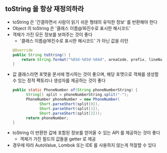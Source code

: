 ## toString 을 항상 재정의하라

- toString 은 '간결하면서 사람이 읽기 쉬운 형태의 유익한 정보' 를 반환해야 한다
- Object 의 toString 은 '클래스 이름@16진수로 표시한 해시코드'
- 객체가 가진 모든 정보를 보여주는 것이 좋다
    - '클래스 이름@16진수로 표시한 해시코드' 가 아닌 값을 리턴
    ````java
    @Override
    public String toString() {
        return String.format("%03d-%03d-%04d", areaCode, prefix, lineNum); 
    }
    ````
- 값 클래스라면 포맷을 문서에 명시하는 것이 좋으며, 해당 포맷으로 객체를 생성할 수 있는 정적 팩토리나 생성자를 제공하는 것이 좋다
    ````java
    public static PhoneNumber of(String phoneNumberString) {
          String[] split = phoneNumberString.split("-");
          PhoneNumber phoneNumber = new PhoneNumber(
                Short.parseShort(split[0]),
                Short.parseShort(split[1]),
                Short.parseShort(split[2]));
          return phoneNumber;       
    }      
    ````
- toString 이 반환한 값에 포함된 정보를 얻어올 수 있는 API 를 제공하는 것이 좋다
     - 객체가 가진 필드의 값들을 getter 로 제공
- 경우에 따라 AutoValue, Lombok 또는 IDE 를 사용하지 않는게 적절할 수 있다